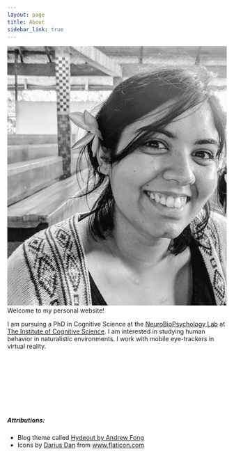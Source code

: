 ```yaml
---
layout: page
title: About
sidebar_link: true
---
```

<!-- 
<img align="left" src="./assets/public_images/me.jpg" width="150" alt="placeholder" style="padding:10px"/> -->
![me](./assets/public_images/me.jpg)
Welcome to my personal website!

I am pursuing a PhD in Cognitive Science at the [NeuroBioPsychology Lab](https://www.ikw.uni-osnabrueck.de/en/research_groups/neurobiopsychology.html) at [The Institute of Cognitive Science](https://www.ikw.uni-osnabrueck.de/en/home.html). I am interested in studying human behavior in naturalistic environments. I work with mobile eye-trackers in virtual reality.


<br/>
<br/>
<br/>
<br/>
<br/>
<br/>
<br/>

##### Attributions:
- Blog theme called <a href="https://github.com/fongandrew/hydeout">Hydeout by Andrew Fong</a>
- Icons by <a href="https://www.flaticon.com/authors/darius-dan" title="Darius Dan">Darius Dan</a> from <a href="https://www.flaticon.com/" title="Flaticon">www.flaticon.com</a>
